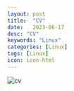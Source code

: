 ```yaml
---
layout: post
title:  "CV"
date:   2023-06-17
desc: "CV"
keywords: "Linux"
categories: [Linux]
tags: [Linux]
icon: icon-html
---
```



![cv](https://github.com/leishi23/homepage/blob/5e0b9375ad4fbbf3cd768d45ec14b7111cac7468/static/assets/img/blog/3steps/Lei_Shi_CV.jpg)
